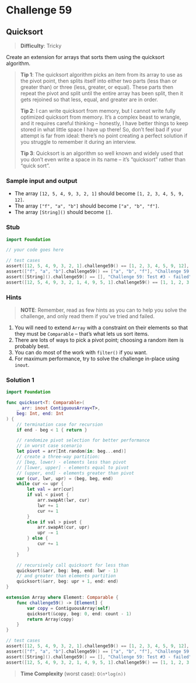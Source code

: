 # Challenge 59

## Quicksort

> **Difficulty**: Tricky

Create an extension for arrays that sorts them using the quicksort algorithm.

> **Tip 1**: The quicksort algorithm picks an item from its array to use as the pivot point, then splits itself into either two parts (less than or greater than) or three (less, greater, or equal). These parts then repeat the pivot and split until the entire array has been split, then it gets  rejoined so that less, equal, and greater are in order.
>
> **Tip 2**: I can write quicksort from memory, but I cannot write fully optimized quicksort from memory. It’s a complex beast to wrangle, and it requires careful thinking – honestly, I have better things to keep stored in what little space I have up there! So, don’t feel bad if your attempt is far from ideal: there’s no point creating a perfect solution if you struggle to remember it during an interview.
>
> **Tip 3**: Quicksort is an algorithm so well known and widely used that you don’t even write a space in its name – it’s “quicksort” rather than “quick sort”.

### Sample input and output

- The array `[12, 5, 4, 9, 3, 2, 1]` should become `[1, 2, 3, 4, 5, 9, 12]`.
- The array `["f", "a", "b"]` should become `["a", "b", "f"]`.
- The array `[String]()` should become `[]`.

### Stub

``` swift
import Foundation

// your code goes here

// test cases
assert([12, 5, 4, 9, 3, 2, 1].challenge59() == [1, 2, 3, 4, 5, 9, 12], "Challenge 59: Test #1 - failed")
assert(["f", "a", "b"].challenge59() == ["a", "b", "f"], "Challenge 59: Test #2 - failed")
assert([String]().challenge59() == [], "Challenge 59: Test #3 - failed")
assert([12, 5, 4, 9, 3, 2, 1, 4, 9, 5, 1].challenge59() == [1, 1, 2, 3, 4, 4, 5, 5, 9, 9, 12], "Challenge 59: Test #4 - failed")
```

### Hints

> **NOTE**: Remember, read as few hints as you can to help you solve the challenge, and only read them if you’ve tried and failed.

1. You will need to extend `Array` with a constraint on their elements so that they must be `Comparable` – that’s what lets us sort items.
2. There are lots of ways to pick a pivot point; choosing a random item is probably best.
3. You can do most of the work with `filter()` if you want.
4. For maximum performance, try to solve the challenge in-place using `inout`.

### Solution 1

``` swift
import Foundation

func quicksort<T: Comparable>(
    _ arr: inout ContiguousArray<T>,
    beg: Int, end: Int
) {
    // termination case for recursion
    if end - beg < 1 { return }

    // randomize pivot selection for better performance
    // in worst case scenario
    let pivot = arr[Int.random(in: beg...end)]
    // create a three-way partition:
    // [beg, lower) - elements less than pivot
    // [lower, upper] - elements equal to pivot
    // (upper, end] - elements greater than pivot
    var (cur, lwr, upr) = (beg, beg, end)
    while cur <= upr {
        let val = arr[cur]
        if val < pivot {
            arr.swapAt(lwr, cur)
            lwr += 1
            cur += 1
        } 
        else if val > pivot { 
            arr.swapAt(cur, upr)
            upr -= 1
        } else {
            cur += 1
        }
    }

    // recursively call quicksort for less than
    quicksort(&arr, beg: beg, end: lwr - 1)
    // and greater than elements partition
    quicksort(&arr, beg: upr + 1, end: end)
}

extension Array where Element: Comparable {
    func challenge59() -> [Element] {
        var copy = ContiguousArray(self)
        quicksort(&copy, beg: 0, end: count - 1)
        return Array(copy)
    }
}

// test cases
assert([12, 5, 4, 9, 3, 2, 1].challenge59() == [1, 2, 3, 4, 5, 9, 12], "Challenge 59: Test #1 - failed")
assert(["f", "a", "b"].challenge59() == ["a", "b", "f"], "Challenge 59: Test #2 - failed")
assert([String]().challenge59() == [], "Challenge 59: Test #3 - failed")
assert([12, 5, 4, 9, 3, 2, 1, 4, 9, 5, 1].challenge59() == [1, 1, 2, 3, 4, 4, 5, 5, 9, 9, 12], "Challenge 59: Test #4 - failed")
```

> **Time Complexity** (worst case): `O(n*log(n))`
